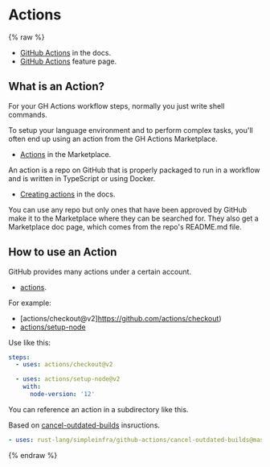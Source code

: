 # Actions

{% raw %}

- [GitHub Actions](https://docs.github.com/en/actions) in the docs.
- [GitHub Actions](https://github.com/features/actions) feature page.


## What is an Action?

For your GH Actions workflow steps, normally you just write shell commands.

To setup your language environment and to perform complex tasks, you'll often end up using an action from the GH Actions Marketplace.

- [Actions](https://github.com/marketplace?type=actions) in the Marketplace.

An action is a repo on GitHub that is properly packaged to run in a workflow and is written in TypeScript or using Docker.

- [Creating actions](https://docs.github.com/en/actions/creating-actions) in the docs.

You can use any repo but only ones that have been approved by GitHub make it to the Marketplace where they can be searched for. They also get a Marketplace doc page, which comes from the repo's README.md file.


## How to use an Action

GitHub provides many actions under a certain account.

- [actions](https://github.com/actions).

For example:

- [actions/checkout@v2]https://github.com/actions/checkout)
- [actions/setup-node](https://github.com/actions/setup-node)

Use like this:

```yaml
steps:
  - uses: actions/checkout@v2

  - uses: actions/setup-node@v2
    with:
      node-version: '12'
```

You can reference an action in a subdirectory like this.

Based on [cancel-outdated-builds](https://github.com/rust-lang/simpleinfra/tree/master/github-actions/cancel-outdated-builds) insructions.

```yaml
- uses: rust-lang/simpleinfra/github-actions/cancel-outdated-builds@master
```

{% endraw %}
